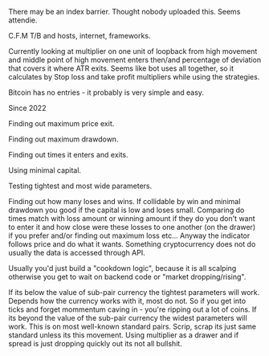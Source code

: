 There may be an index barrier.
Thought nobody uploaded this. Seems attendie. 
  
  C.F.M T/B and hosts, internet, frameworks.


  Currently looking at multiplier on one unit of loopback from high movement and middle point of high movement enters then/and percentage of deviation that covers it where ATR exits. Seems like bot uses all together, so it calculates by Stop loss and take profit multipliers while using the strategies.


  
  Bitcoin has no entries - it probably is very simple and easy.
  
  Since 2022
  
  Finding out maximum price exit.
  
  Finding out maximum drawdown.
  
  Finding out times it enters and exits.

  Using minimal capital.
  
  Testing tightest and most wide parameters.
  
  Finding out how many loses and wins. If collidable by win and minimal drawdown you good if the capital is low and loses small. Comparing do times match with loss amount or winning amount if they do you don't want to enter it and how close were these losses to one another (on the drawer) if you prefer and/or finding out maximum loss etc... Anyway the indicator follows price and do what it wants. Something cryptocurrency does not do usually the data is accessed through API.

  Usually you'd just build a "cookdown logic", because it is all scalping otherwise you get to wait on backend code or "market dropping/rising".
  
  If its below the value of sub-pair currency the tightest parameters will work. Depends how the currency works with it, most do not.
So if you get into ticks and forget mommentum caving in - you're ripping out a lot of coins.
If its beyond the value of the sub-pair currency the widest parameters will work. This is on most well-known standard pairs.
Scrip, scrap its just same standard unless its this movement.
Using multiplier as a drawer and if spread is just dropping quickly out its not all bullshit.
